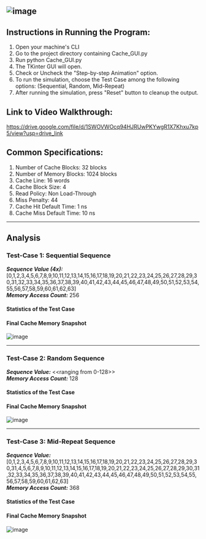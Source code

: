 ![image](https://github.com/charlsantiago/CSC512_4BSA_LRU/assets/77201252/f3e02ac3-3acb-42a3-acf2-e69a967c6b50)
----
## Instructions in Running the Program:
1. Open your machine's CLI
2. Go to the project directory containing Cache_GUI.py
3. Run python Cache_GUI.py
4. The TKinter GUI will open.
5. Check or Uncheck the "Step-by-step Animation" option.
6. To run the simulation, choose the Test Case among the following options: (Sequential, Random, Mid-Repeat)
7. After running the simulation, press "Reset" button to cleanup the output.


## Link to Video Walkthrough:
https://drive.google.com/file/d/1SWOVWOcq94HJRUwPKYwgR1X7Khxu7kp5/view?usp=drive_link


## Common Specifications:
1. Number of Cache Blocks: 32 blocks
2. Number of Memory Blocks: 1024 blocks
3. Cache Line: 16 words
4. Cache Block Size: 4
5. Read Policy: Non Load-Through
6. Miss Penalty: 44
7. Cache Hit Default Time: 1 ns
8. Cache Miss Default Time: 10 ns

----
## Analysis
### **Test-Case 1: Sequential Sequence**
***Sequence Value (4x):*** [0,1,2,3,4,5,6,7,8,9,10,11,12,13,14,15,16,17,18,19,20,21,22,23,24,25,26,27,28,29,30,31,32,33,34,35,36,37,38,39,40,41,42,43,44,45,46,47,48,49,50,51,52,53,54,55,56,57,58,59,60,61,62,63]<br>
***Memory Access Count:*** 256

#### Statistics of the Test Case

#### Final Cache Memory Snapshot
![image](https://github.com/charlsantiago/CSC512_4BSA_LRU/assets/77201252/b5089bf6-30bf-4b73-b64f-b9fbf7e42a40)


----
### **Test-Case 2: Random Sequence**
***Sequence Value:*** <<ranging from 0-128>><br>
***Memory Access Count:*** 128

#### Statistics of the Test Case

#### Final Cache Memory Snapshot
![image](https://github.com/charlsantiago/CSC512_4BSA_LRU/assets/77201252/23b42f50-84cb-41a0-b364-16537e20034c)



----
### **Test-Case 3: Mid-Repeat Sequence**
***Sequence Value:*** [0,1,2,3,4,5,6,7,8,9,10,11,12,13,14,15,16,17,18,19,20,21,22,23,24,25,26,27,28,29,30,31,4,5,6,7,8,9,10,11,12,13,14,15,16,17,18,19,20,21,22,23,24,25,26,27,28,29,30,31,32,33,34,35,36,37,38,39,40,41,42,43,44,45,46,47,48,49,50,51,52,53,54,55,56,57,58,59,60,61,62,63]<br>
***Memory Access Count:*** 368

#### Statistics of the Test Case

#### Final Cache Memory Snapshot
![image](https://github.com/charlsantiago/CSC512_4BSA_LRU/assets/77201252/77dcbd4a-6bfc-43ec-8138-63dc89eec2c9)




